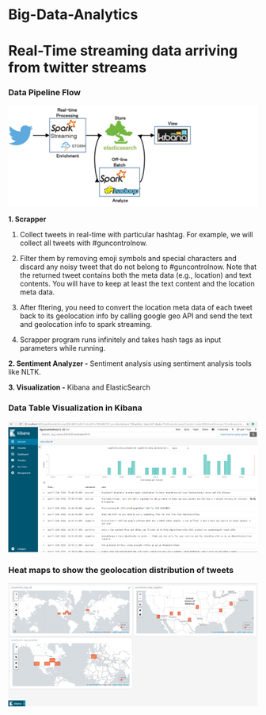 # Big-Data-Analytics

# Real-Time streaming data arriving from twitter streams

### Data Pipeline Flow

![FLOW.PNG](https://github.com/taniyariar/Big-Data-Analytics/blob/master/RealTime%20Twitter%20Streaming%20Pipeline/flow.png)

**1. Scrapper**

1. Collect tweets in real-time with particular hashtag. For example, we will collect all tweets with #guncontrolnow.

2. Filter them by removing emoji symbols and special characters and discard any noisy tweet that do not belong to #guncontrolnow. 
Note that the returned tweet contains both the meta data (e.g., location) and text contents. You will have to keep at least the text
content and the location meta data.

3. After fltering, you need to convert the location meta data of each tweet back to its geolocation info by calling google geo API and send the text and
geolocation info to spark streaming.

4. Scrapper program runs infinitely and takes hash tags as input parameters while running.
      
      
**2. Sentiment Analyzer -**  Sentiment analysis using sentiment analysis tools like NLTK.

**3. Visualization -** Kibana and ElasticSearch

### Data Table Visualization in Kibana

![Data Table in Kibana](https://github.com/taniyariar/Big-Data-Analytics/blob/master/RealTime%20Twitter%20Streaming%20Pipeline/data_table.PNG)

### Heat maps to show the geolocation distribution of tweets

![dashboard.png](https://github.com/taniyariar/Big-Data-Analytics/blob/master/RealTime%20Twitter%20Streaming%20Pipeline/dashboard.PNG)
